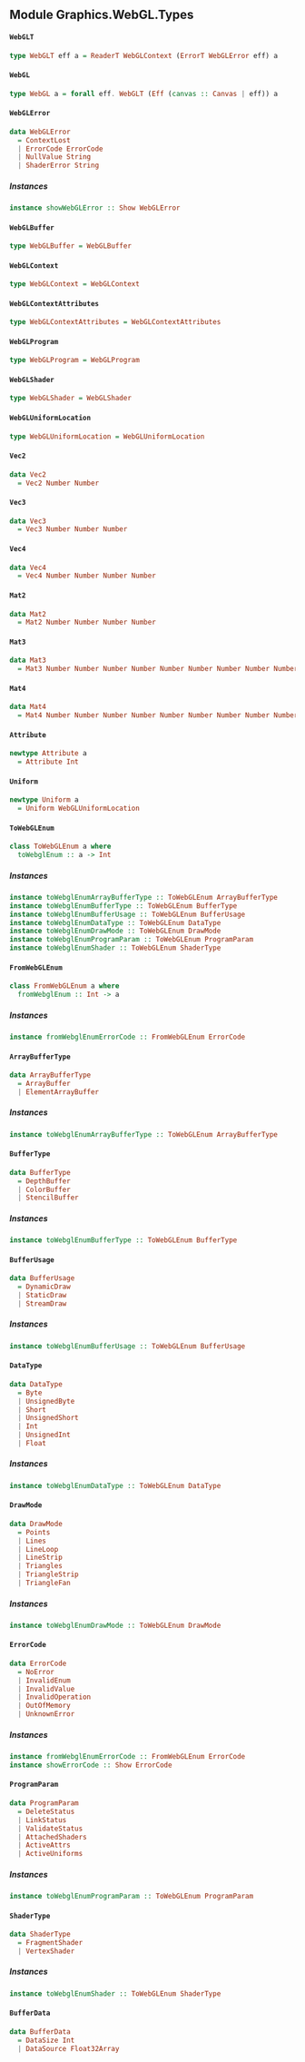 ## Module Graphics.WebGL.Types

#### `WebGLT`

``` purescript
type WebGLT eff a = ReaderT WebGLContext (ErrorT WebGLError eff) a
```

#### `WebGL`

``` purescript
type WebGL a = forall eff. WebGLT (Eff (canvas :: Canvas | eff)) a
```

#### `WebGLError`

``` purescript
data WebGLError
  = ContextLost
  | ErrorCode ErrorCode
  | NullValue String
  | ShaderError String
```

##### Instances
``` purescript
instance showWebGLError :: Show WebGLError
```

#### `WebGLBuffer`

``` purescript
type WebGLBuffer = WebGLBuffer
```

#### `WebGLContext`

``` purescript
type WebGLContext = WebGLContext
```

#### `WebGLContextAttributes`

``` purescript
type WebGLContextAttributes = WebGLContextAttributes
```

#### `WebGLProgram`

``` purescript
type WebGLProgram = WebGLProgram
```

#### `WebGLShader`

``` purescript
type WebGLShader = WebGLShader
```

#### `WebGLUniformLocation`

``` purescript
type WebGLUniformLocation = WebGLUniformLocation
```

#### `Vec2`

``` purescript
data Vec2
  = Vec2 Number Number
```

#### `Vec3`

``` purescript
data Vec3
  = Vec3 Number Number Number
```

#### `Vec4`

``` purescript
data Vec4
  = Vec4 Number Number Number Number
```

#### `Mat2`

``` purescript
data Mat2
  = Mat2 Number Number Number Number
```

#### `Mat3`

``` purescript
data Mat3
  = Mat3 Number Number Number Number Number Number Number Number Number
```

#### `Mat4`

``` purescript
data Mat4
  = Mat4 Number Number Number Number Number Number Number Number Number Number Number Number Number Number Number Number
```

#### `Attribute`

``` purescript
newtype Attribute a
  = Attribute Int
```

#### `Uniform`

``` purescript
newtype Uniform a
  = Uniform WebGLUniformLocation
```

#### `ToWebGLEnum`

``` purescript
class ToWebGLEnum a where
  toWebglEnum :: a -> Int
```

##### Instances
``` purescript
instance toWebglEnumArrayBufferType :: ToWebGLEnum ArrayBufferType
instance toWebglEnumBufferType :: ToWebGLEnum BufferType
instance toWebglEnumBufferUsage :: ToWebGLEnum BufferUsage
instance toWebglEnumDataType :: ToWebGLEnum DataType
instance toWebglEnumDrawMode :: ToWebGLEnum DrawMode
instance toWebglEnumProgramParam :: ToWebGLEnum ProgramParam
instance toWebglEnumShader :: ToWebGLEnum ShaderType
```

#### `FromWebGLEnum`

``` purescript
class FromWebGLEnum a where
  fromWebglEnum :: Int -> a
```

##### Instances
``` purescript
instance fromWebglEnumErrorCode :: FromWebGLEnum ErrorCode
```

#### `ArrayBufferType`

``` purescript
data ArrayBufferType
  = ArrayBuffer
  | ElementArrayBuffer
```

##### Instances
``` purescript
instance toWebglEnumArrayBufferType :: ToWebGLEnum ArrayBufferType
```

#### `BufferType`

``` purescript
data BufferType
  = DepthBuffer
  | ColorBuffer
  | StencilBuffer
```

##### Instances
``` purescript
instance toWebglEnumBufferType :: ToWebGLEnum BufferType
```

#### `BufferUsage`

``` purescript
data BufferUsage
  = DynamicDraw
  | StaticDraw
  | StreamDraw
```

##### Instances
``` purescript
instance toWebglEnumBufferUsage :: ToWebGLEnum BufferUsage
```

#### `DataType`

``` purescript
data DataType
  = Byte
  | UnsignedByte
  | Short
  | UnsignedShort
  | Int
  | UnsignedInt
  | Float
```

##### Instances
``` purescript
instance toWebglEnumDataType :: ToWebGLEnum DataType
```

#### `DrawMode`

``` purescript
data DrawMode
  = Points
  | Lines
  | LineLoop
  | LineStrip
  | Triangles
  | TriangleStrip
  | TriangleFan
```

##### Instances
``` purescript
instance toWebglEnumDrawMode :: ToWebGLEnum DrawMode
```

#### `ErrorCode`

``` purescript
data ErrorCode
  = NoError
  | InvalidEnum
  | InvalidValue
  | InvalidOperation
  | OutOfMemory
  | UnknownError
```

##### Instances
``` purescript
instance fromWebglEnumErrorCode :: FromWebGLEnum ErrorCode
instance showErrorCode :: Show ErrorCode
```

#### `ProgramParam`

``` purescript
data ProgramParam
  = DeleteStatus
  | LinkStatus
  | ValidateStatus
  | AttachedShaders
  | ActiveAttrs
  | ActiveUniforms
```

##### Instances
``` purescript
instance toWebglEnumProgramParam :: ToWebGLEnum ProgramParam
```

#### `ShaderType`

``` purescript
data ShaderType
  = FragmentShader
  | VertexShader
```

##### Instances
``` purescript
instance toWebglEnumShader :: ToWebGLEnum ShaderType
```

#### `BufferData`

``` purescript
data BufferData
  = DataSize Int
  | DataSource Float32Array
```


